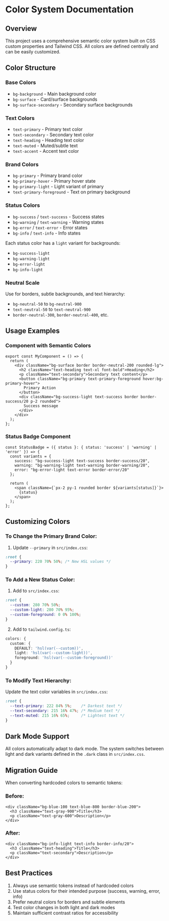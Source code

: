 # Color System Documentation

## Overview
This project uses a comprehensive semantic color system built on CSS custom properties and Tailwind CSS. All colors are defined centrally and can be easily customized.

## Color Structure

### Base Colors
- `bg-background` - Main background color
- `bg-surface` - Card/surface backgrounds
- `bg-surface-secondary` - Secondary surface backgrounds

### Text Colors
- `text-primary` - Primary text color
- `text-secondary` - Secondary text color
- `text-heading` - Heading text color
- `text-muted` - Muted/subtle text
- `text-accent` - Accent text color

### Brand Colors
- `bg-primary` - Primary brand color
- `bg-primary-hover` - Primary hover state
- `bg-primary-light` - Light variant of primary
- `text-primary-foreground` - Text on primary background

### Status Colors
- `bg-success` / `text-success` - Success states
- `bg-warning` / `text-warning` - Warning states
- `bg-error` / `text-error` - Error states
- `bg-info` / `text-info` - Info states

Each status color has a `light` variant for backgrounds:
- `bg-success-light`
- `bg-warning-light`
- `bg-error-light`
- `bg-info-light`

### Neutral Scale
Use for borders, subtle backgrounds, and text hierarchy:
- `bg-neutral-50` to `bg-neutral-900`
- `text-neutral-50` to `text-neutral-900`
- `border-neutral-300`, `border-neutral-400`, etc.

## Usage Examples

### Component with Semantic Colors
```tsx
export const MyComponent = () => {
  return (
    <div className="bg-surface border border-neutral-200 rounded-lg">
      <h2 className="text-heading text-xl font-bold">Heading</h2>
      <p className="text-secondary">Secondary text content</p>
      <button className="bg-primary text-primary-foreground hover:bg-primary-hover">
        Primary Action
      </button>
      <div className="bg-success-light text-success border border-success/20 p-2 rounded">
        Success message
      </div>
    </div>
  );
};
```

### Status Badge Component
```tsx
const StatusBadge = ({ status }: { status: 'success' | 'warning' | 'error' }) => {
  const variants = {
    success: "bg-success-light text-success border-success/20",
    warning: "bg-warning-light text-warning border-warning/20",
    error: "bg-error-light text-error border-error/20"
  };

  return (
    <span className={`px-2 py-1 rounded border ${variants[status]}`}>
      {status}
    </span>
  );
};
```

## Customizing Colors

### To Change the Primary Brand Color:
1. Update `--primary` in `src/index.css`:
```css
:root {
  --primary: 220 70% 50%; /* New HSL values */
}
```

### To Add a New Status Color:
1. Add to `src/index.css`:
```css
:root {
  --custom: 280 70% 50%;
  --custom-light: 280 70% 95%;
  --custom-foreground: 0 0% 100%;
}
```

2. Add to `tailwind.config.ts`:
```ts
colors: {
  custom: {
    DEFAULT: 'hsl(var(--custom))',
    light: 'hsl(var(--custom-light))',
    foreground: 'hsl(var(--custom-foreground))'
  }
}
```

### To Modify Text Hierarchy:
Update the text color variables in `src/index.css`:
```css
:root {
  --text-primary: 222 84% 5%;    /* Darkest text */
  --text-secondary: 215 16% 47%; /* Medium text */
  --text-muted: 215 16% 65%;     /* Lightest text */
}
```

## Dark Mode Support
All colors automatically adapt to dark mode. The system switches between light and dark variants defined in the `.dark` class in `src/index.css`.

## Migration Guide
When converting hardcoded colors to semantic tokens:

### Before:
```tsx
<div className="bg-blue-100 text-blue-800 border-blue-200">
  <h3 className="text-gray-900">Title</h3>
  <p className="text-gray-600">Description</p>
</div>
```

### After:
```tsx
<div className="bg-info-light text-info border-info/20">
  <h3 className="text-heading">Title</h3>
  <p className="text-secondary">Description</p>
</div>
```

## Best Practices
1. Always use semantic tokens instead of hardcoded colors
2. Use status colors for their intended purpose (success, warning, error, info)
3. Prefer neutral colors for borders and subtle elements
4. Test color changes in both light and dark modes
5. Maintain sufficient contrast ratios for accessibility